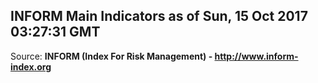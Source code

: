 ## INFORM Main Indicators as of Sun, 15 Oct 2017 03:27:31 GMT

Source: **INFORM (Index For Risk Management) - http://www.inform-index.org**